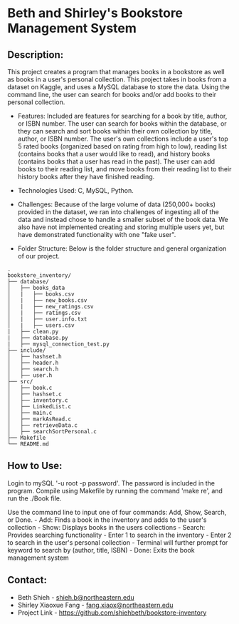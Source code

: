 # Beth and Shirley's Bookstore Management System

## Description:
This project creates a program that manages books in a bookstore as well as books in a user's personal collection. This project takes in books from a dataset on Kaggle, and uses a MySQL database to store the data. Using the command line, the user can search for books and/or add books to their personal collection.

- Features:
Included are features for searching for a book by title, author, or ISBN number. The user can search for books within the database,
or they can search and sort books within their own collection by title, author, or ISBN number. The user's own collections include a user's top 5 rated books (organized based on rating from high to low), reading list (contains books that a user would like to read), and history books (contains books that a user has read in the past). The user can add books to their reading list, and move books from their reading list to their history books after they have finished reading.

- Technologies Used:
C, MySQL, Python.

- Challenges:
Because of the large volume of data (250,000+ books) provided in the dataset, we ran into challenges of ingesting all of the data and instead chose to handle a smaller subset of the book data. We also have not implemented creating and storing multiple users yet, but have demonstrated functionality with one "fake user".

- Folder Structure:
Below is the folder structure and general organization of our project.

```
.
bookstore_inventory/
├── database/
│   ├── books_data
│   |   ├── books.csv
│   |   ├── new_books.csv
│   |   ├── new_ratings.csv
│   |   ├── ratings.csv
│   |   ├── user.info.txt
│   |   ├── users.csv
|   ├── clean.py
|   ├── database.py
|   ├── mysql_connection_test.py
├── include/
│   ├── hashset.h
│   ├── header.h
│   ├── search.h
│   ├── user.h
├── src/
│   ├── book.c
│   ├── hashset.c
│   ├── inventory.c
│   ├── LinkedList.c
│   ├── main.c
│   ├── markAsRead.c
│   ├── retrieveData.c
│   ├── searchSortPersonal.c
├── Makefile
└── README.md
```

## How to Use:
Login to mySQL '-u root -p password'. The password is included in the program. Compile using Makefile by running the command 'make re', and run the ./Book file.

Use the command line to input one of four commands: Add, Show, Search, or Done.
    - Add: Finds a book in the inventory and adds to the user's collection
    - Show: Displays books in the users collections
    - Search: Provides searching functionality
        - Enter 1 to search in the inventory
        - Enter 2 to search in the user's personal collection
            - Terminal will further prompt for keyword to search by (author, title, ISBN)
    - Done: Exits the book management system

## Contact:
- Beth Shieh - shieh.b@northeastern.edu
- Shirley Xiaoxue Fang - fang.xiaox@northeastern.edu
- Project Link - https://github.com/shiehbeth/bookstore-inventory
